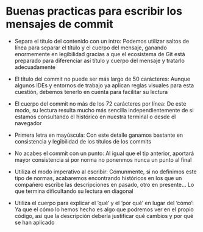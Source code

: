 # Buenas practicas para escribir los mensajes de commit

- Separa el título del contenido con un intro: Podemos utilizar saltos de línea para separar el título y el cuerpo del mensaje, ganando enormemente en legibilidad gracias a que el ecosistema de Git está preparado para diferenciar así título y cuerpo del mensaje y tratarlo adecuadamente

- El título del commit no puede ser más largo de 50 carácteres: Aunque algunos IDEs y entornos de trabajo ya aplican reglas visuales para esta cuestión, debemos tenerlo en cuenta para facilitar su lectura

- El cuerpo del commit no más de los 72 carácteres por línea: De este modo, su lectura resulta mucho más sencilla independientemente de si estamos consultando el histórico en nuestra terminal o desde el navegador

- Primera letra en mayúscula: Con este detalle ganamos bastante en consistencia y legibilidad de los títulos de los commits

- No acabes el commit con un punto: Al igual que el tip anterior, aportará mayor consistencia si por norma no ponenmos nunca un punto al final

- Utiliza el modo imperativo al escribir: Comunmente, si no definimos este tipo de normas, acabaremos encontrando históricos en los que un compañero escribe las descripciones en pasado, otro en presente… Lo que termina dificultando su lectura en diagonal

- Utiliza el cuerpo para explicar el ‘qué’ y el ‘por qué’ en lugar del ‘cómo’: Ya que el cómo lo hemos hecho es algo que podremos ver en el propio código, así que la descripción debería justificar qué cambios y por qué se han aplicado
